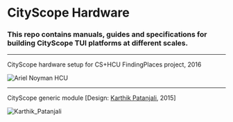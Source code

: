 # CityScope Hardware
### This repo contains manuals, guides and specifications for building  CityScope TUI platforms at different scales. 



----

CityScope hardware setup for CS+HCU FindingPlaces project, 2016
  
  
      
        
        
![Ariel Noyman HCU](docs/arielnoymanHCU.png "HCU FindingPlaces")
  
  ----  
CityScope generic module [Design: [Karthik Patanjali](http://www.karthikpatanjali.com/#/cityscope-table/), 2015]
  
  
![Karthik_Patanjali](docs/KarthikPatanjali.png "Karthik_Patanjali")
